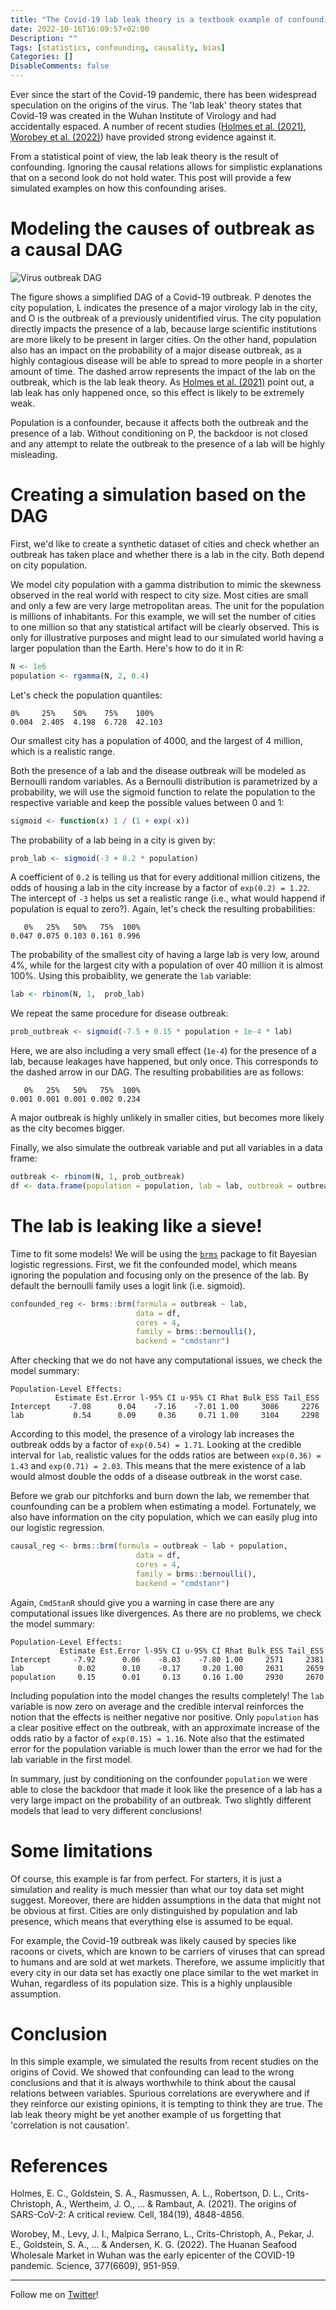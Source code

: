 ```yaml
---
title: "The Covid-19 lab leak theory is a textbook example of confounding"
date: 2022-10-16T16:09:57+02:00
Description: ""
Tags: [statistics, confounding, causality, bias]
Categories: []
DisableComments: false
---
```


Ever since the start of the Covid-19 pandemic, there has been widespread speculation on the origins of the virus.
The 'lab leak' theory states that Covid-19 was created in the Wuhan Institute of Virology and had accidentally espaced.
A number of recent studies ([Holmes et al. (2021)](<https://www.cell.com/cell/fulltext/S0092-8674(21)00991-0>), [Worobey et al. (2022)](https://www.science.org/doi/10.1126/science.abp8715)) have provided strong evidence against it.

From a statistical point of view, the lab leak theory is the result of confounding.
Ignoring the causal relations allows for simplistic explanations that on a second look do not hold water.
This post will provide a few simulated examples on how this confounding arises.

# Modeling the causes of outbreak as a causal DAG

![Virus outbreak DAG](/images/lab_leak/lab_dag.png)

The figure shows a simplified DAG of a Covid-19 outbreak.
P denotes the city population, L indicates the presence of a major virology lab in the city, and O is the outbreak of a previously unidentified virus.
The city population directly impacts the presence of a lab, because large scientific institutions are more likely to be present in larger cities.
On the other hand, population also has an impact on the probability of a major disease outbreak, as a highly contagious disease will be able to spread to more people in a shorter amount of time.
The dashed arrow represents the impact of the lab on the outbreak, which is the lab leak theory.
As [Holmes et al. (2021)](<https://www.cell.com/cell/fulltext/S0092-8674(21)00991-0>) point out, a lab leak has only happened once, so this effect is likely to be extremely weak.

Population is a confounder, because it affects both the outbreak and the presence of a lab.
Without conditioning on P, the backdoor is not closed and any attempt to relate the outbreak to the presence of a lab will be highly misleading.

# Creating a simulation based on the DAG

First, we'd like to create a synthetic dataset of cities and check whether an outbreak has taken place and whether there is a lab in the city. Both depend on city population.

We model city population with a gamma distribution to mimic the skewness observed in the real world with respect to city size. Most cities are small and only a few are very large metropolitan areas.
The unit for the population is millions of inhabitants.
For this example, we will set the number of cities to one million so that any statistical artifact will be clearly observed.
This is only for illustrative purposes and might lead to our simulated world having a larger population than the Earth.
Here's how to do it in R:

```R
N <- 1e6
population <- rgamma(N, 2, 0.4)
```

Let's check the population quantiles:

```
0%     25%    50%    75%    100%
0.004  2.405  4.198  6.728  42.103
```

Our smallest city has a population of 4000, and the largest of 4 million, which is a realistic range.

Both the presence of a lab and the disease outbreak will be modeled as Bernoulli random variables.
As a Bernoulli distribution is parametrized by a probability, we will use the sigmoid function to relate the population to the respective variable and keep the possible values between 0 and 1:

```R
sigmoid <- function(x) 1 / (1 + exp(-x))
```

The probability of a lab being in a city is given by:

```R
prob_lab <- sigmoid(-3 + 0.2 * population)
```

A coefficient of `0.2` is telling us that for every additional million citizens, the odds of housing a lab in the city increase by a factor of `exp(0.2) = 1.22`. The intercept of `-3` helps us set a realistic range (i.e., what would happend if population is equal to zero?). Again, let's check the resulting probabilities:

```
   0%   25%   50%   75%  100%
0.047 0.075 0.103 0.161 0.996
```

The probability of the smallest city of having a large lab is very low, around 4%, while for the largest city with a population of over 40 million it is almost 100%.
Using this probaiblity, we generate the `lab` variable:

```R
lab <- rbinom(N, 1,  prob_lab)
```

We repeat the same procedure for disease outbreak:

```R
prob_outbreak <- sigmoid(-7.5 + 0.15 * population + 1e-4 * lab)
```

Here, we are also including a very small effect (`1e-4`) for the presence of a lab, because leakages have happened, but only once.
This corresponds to the dashed arrow in our DAG.
The resulting probabilities are as follows:

```
   0%   25%   50%   75%  100%
0.001 0.001 0.001 0.002 0.234
```

A major outbreak is highly unlikely in smaller cities, but becomes more likely as the city becomes bigger.

Finally, we also simulate the outbreak variable and put all variables in a data frame:

```R
outbreak <- rbinom(N, 1, prob_outbreak)
df <- data.frame(population = population, lab = lab, outbreak = outbreak)
```

# The lab is leaking like a sieve!

Time to fit some models!
We will be using the [`brms`](https://github.com/paul-buerkner/brms) package to fit Bayesian logistic regressions. First, we fit the confounded model, which means ignoring the population and focusing only on the presence of the lab.
By default the bernoulli family uses a logit link (i.e. sigmoid).

```R
confounded_reg <- brms::brm(formula = outbreak ~ lab,
                            data = df,
                            cores = 4,
                            family = brms::bernoulli(),
                            backend = "cmdstanr")
```

After checking that we do not have any computational issues, we check the model summary:

```
Population-Level Effects:
          Estimate Est.Error l-95% CI u-95% CI Rhat Bulk_ESS Tail_ESS
Intercept    -7.08      0.04    -7.16    -7.01 1.00     3086     2276
lab           0.54      0.09     0.36     0.71 1.00     3104     2298
```

According to this model, the presence of a virology lab increases the outbreak odds by a factor of `exp(0.54) = 1.71`.
Looking at the credible interval for `lab`, realistic values for the odds ratios are between `exp(0.36) = 1.43` and `exp(0.71) = 2.03`.
This means that the mere existence of a lab would almost double the odds of a disease outbreak in the worst case.

Before we grab our pitchforks and burn down the lab, we remember that counfounding can be a problem when estimating a model.
Fortunately, we also have information on the city population, which we can easily plug into our logistic regression.

```R
causal_reg <- brms::brm(formula = outbreak ~ lab + population,
                            data = df,
                            cores = 4,
                            family = brms::bernoulli(),
                            backend = "cmdstanr")
```

Again, `CmdStanR` should give you a warning in case there are any computational issues like divergences.
As there are no problems, we check the model summary:

```
Population-Level Effects:
           Estimate Est.Error l-95% CI u-95% CI Rhat Bulk_ESS Tail_ESS
Intercept     -7.92      0.06    -8.03    -7.80 1.00     2571     2381
lab            0.02      0.10    -0.17     0.20 1.00     2631     2659
population     0.15      0.01     0.13     0.16 1.00     2930     2670
```

Including population into the model changes the results completely!
The `lab` variable is now zero on average and the credible interval reinforces the notion that the effects is neither negative nor positive.
Only `population` has a clear positive effect on the outbreak, with an approximate increase of the odds ratio by a factor of `exp(0.15) = 1.16`.
Note also that the estimated error for the population variable is much lower than the error we had for the lab variable in the first model.

In summary, just by conditioning on the confounder `population` we were able to close the backdoor that made it look like the presence of a lab has a very large impact on the probability of an outbreak.
Two slightly different models that lead to very different conclusions!

# Some limitations

Of course, this example is far from perfect.
For starters, it is just a simulation and reality is much messier than what our toy data set might suggest.
Moreover, there are hidden assumptions in the data that might not be obvious at first.
Cities are only distinguished by population and lab presence, which means that everything else is assumed to be equal.

For example, the Covid-19 outbreak was likely caused by species like racoons or civets, which are known to be carriers of viruses that can spread to humans and are sold at wet markets.
Therefore, we assume implicitly that every city in our data set has exactly one place similar to the wet market in Wuhan, regardless of its population size.
This is a highly unplausible assumption.

# Conclusion

In this simple example, we simulated the results from recent studies on the origins of Covid.
We showed that confounding can lead to the wrong conclusions and that it is always worthwhile to think about the causal relations between variables.
Spurious correlations are everywhere and if they reinforce our existing opinions, it is tempting to think they are true.
The lab leak theory might be yet another example of us forgetting that 'correlation is not causation'.

# References

Holmes, E. C., Goldstein, S. A., Rasmussen, A. L., Robertson, D. L., Crits-Christoph, A., Wertheim, J. O., ... & Rambaut, A. (2021). The origins of SARS-CoV-2: A critical review. Cell, 184(19), 4848-4856.

Worobey, M., Levy, J. I., Malpica Serrano, L., Crits-Christoph, A., Pekar, J. E., Goldstein, S. A., ... & Andersen, K. G. (2022). The Huanan Seafood Wholesale Market in Wuhan was the early epicenter of the COVID-19 pandemic. Science, 377(6609), 951-959.

---

Follow me on [Twitter](https://twitter.com/mexiamorelli)!
